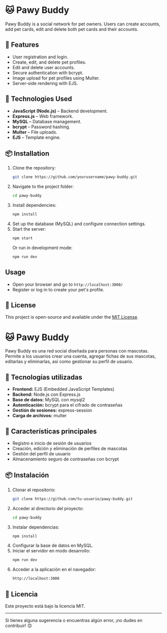 # 🐱 Pawy Buddy

Pawy Buddy is a social network for pet owners. Users can create accounts, add pet cards, edit and delete both pet cards and their accounts.

## 📌 Features

- User registration and login.
- Create, edit, and delete pet profiles.
- Edit and delete user accounts.
- Secure authentication with bcrypt.
- Image upload for pet profiles using Multer.
- Server-side rendering with EJS.

## 🚀 Technologies Used

- **JavaScript (Node.js)** – Backend development.
- **Express.js** – Web framework.
- **MySQL** – Database management.
- **bcrypt** – Password hashing.
- **Multer** – File uploads.
- **EJS** – Template engine.

## 📦 Installation

1. Clone the repository:
   ```sh
   git clone https://github.com/yourusername/pawy-buddy.git
   ```
2. Navigate to the project folder:
   ```sh
   cd pawy-buddy
   ```
3. Install dependencies:
   ```sh
   npm install
   ```
4. Set up the database (MySQL) and configure connection settings.
5. Start the server:
   ```sh
   npm start
   ```
   Or run in development mode:
   ```sh
   npm run dev
   ```

## Usage

- Open your browser and go to `http://localhost:3000/`
- Register or log in to create your pet's profile.

## 📜 License

This project is open-source and available under the [MIT License](LICENSE).



# 🐱 Pawy Buddy

Pawy Buddy es una red social diseñada para personas con mascotas. Permite a los usuarios crear una cuenta, agregar fichas de sus mascotas, editarlas y eliminarlas, así como gestionar su perfil de usuario.

## 🚀 Tecnologías utilizadas
- **Frontend:** EJS (Embedded JavaScript Templates)
- **Backend:** Node.js con Express.js
- **Base de datos:** MySQL con mysql2
- **Autenticación:** bcrypt para el cifrado de contraseñas
- **Gestión de sesiones:** express-session
- **Carga de archivos:** multer

## 📌 Características principales
- Registro e inicio de sesión de usuarios
- Creación, edición y eliminación de perfiles de mascotas
- Gestión del perfil de usuario
- Almacenamiento seguro de contraseñas con bcrypt

## 📦 Instalación
1. Clonar el repositorio:
   ```sh
   git clone https://github.com/tu-usuario/pawy-buddy.git
   ```
2. Acceder al directorio del proyecto:
   ```sh
   cd pawy-buddy
   ```
3. Instalar dependencias:
   ```sh
   npm install
   ```
4. Configurar la base de datos en MySQL.
5. Iniciar el servidor en modo desarrollo:
   ```sh
   npm run dev
   ```
6. Acceder a la aplicación en el navegador:
   ```sh
   http://localhost:3000
   ```

## 📜 Licencia
Este proyecto está bajo la licencia MIT.

---
Si tienes alguna sugerencia o encuentras algún error, ¡no dudes en contribuir! 😊